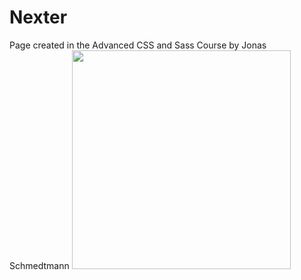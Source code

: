 # Nexter
 Page created in the Advanced CSS and Sass Course by Jonas Schmedtmann
<img src="https://github.com/MarianoFndz/Nexter/tree/master/img/Screen.PNG" width="350"/> 
